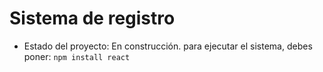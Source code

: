<h1>Sistema de registro</h1>

- Estado del proyecto: En construcción.
para ejecutar el sistema, debes poner:
```npm install react```
